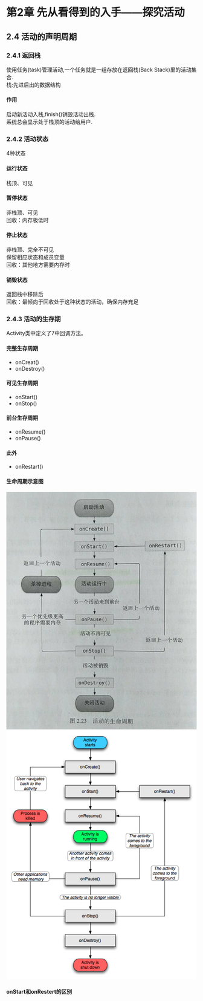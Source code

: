 # 第2章 先从看得到的入手——探究活动  
## 2.4 活动的声明周期  
### 2.4.1 返回栈  
使用任务(task)管理活动,一个任务就是一组存放在返回栈(Back Stack)里的活动集合.  
栈:先进后出的数据结构  
#### 作用  
启动新活动入栈,finish()销毁活动出栈.  
系统总会显示处于栈顶的活动给用户.
### 2.4.2 活动状态
4种状态  
#### 运行状态  
栈顶、可见  
#### 暂停状态  
非栈顶、可见  
回收：内存极低时  
#### 停止状态  
非栈顶、完全不可见  
保留相应状态和成员变量  
回收：其他地方需要内存时  
#### 销毁状态  
返回栈中移除后  
回收：最倾向于回收处于这种状态的活动，确保内存充足    
### 2.4.3 活动的生存期  
Activity类中定义了7中回调方法。  
#### 完整生存周期  
- onCreat()  
- onDestroy()
#### 可见生存周期  
- onStart()  
- onStop()
#### 前台生存周期  
- onResume()
- onPause()
#### 此外
- onRestart()  
#### 生命周期示意图  
![ActivityLifecycle_CN](Image/ActivityLifecycle_CN.gif)
![ActivityLifecycle_EN](Image/ActivityLifecycle_EN.gif)
#### onStart和onRestert的区别  





